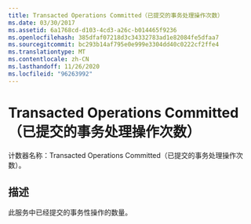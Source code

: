 ```yaml
---
title: Transacted Operations Committed（已提交的事务处理操作次数）
ms.date: 03/30/2017
ms.assetid: 6a1768cd-d103-4cd3-a26c-b014465f9236
ms.openlocfilehash: 385dfaf07218d3c34332783ad1e82084fe5dfaa7
ms.sourcegitcommit: bc293b14af795e0e999e3304dd40c0222cf2ffe4
ms.translationtype: MT
ms.contentlocale: zh-CN
ms.lasthandoff: 11/26/2020
ms.locfileid: "96263992"
---
```

# <a name="transacted-operations-committed"></a>Transacted Operations Committed（已提交的事务处理操作次数）

计数器名称：Transacted Operations Committed（已提交的事务处理操作次数）。  
  
## <a name="description"></a>描述  

 此服务中已经提交的事务性操作的数量。
